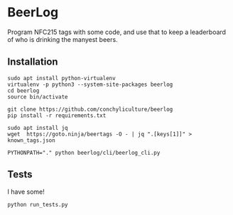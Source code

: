 # BeerLog

Program NFC215 tags with some code, and use that to keep a leaderboard of who is drinking the manyest beers.

## Installation

```
sudo apt install python-virtualenv
virtualenv -p python3 --system-site-packages beerlog
cd beerlog
source bin/activate

git clone https://github.com/conchyliculture/beerlog
pip install -r requirements.txt

sudo apt install jq
wget  https://goto.ninja/beertags -O - | jq ".[keys[1]]" > known_tags.json

PYTHONPATH="." python beerlog/cli/beerlog_cli.py
```

## Tests

I have some!

```
python run_tests.py
```
